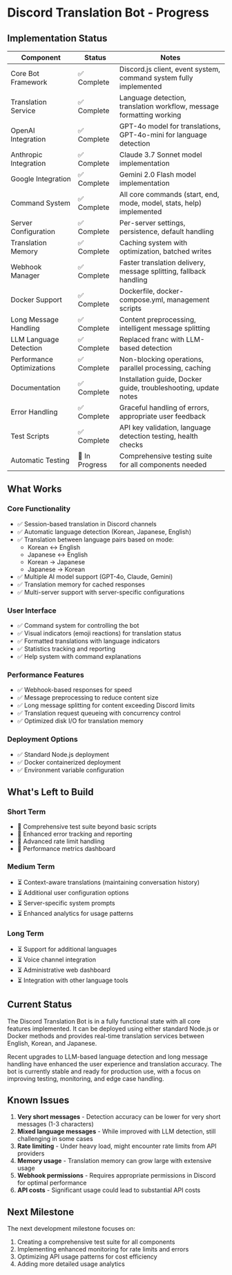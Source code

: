 # Discord Translation Bot - Progress

## Implementation Status

| Component | Status | Notes |
|-----------|--------|-------|
| Core Bot Framework | ✅ Complete | Discord.js client, event system, command system fully implemented |
| Translation Service | ✅ Complete | Language detection, translation workflow, message formatting working |
| OpenAI Integration | ✅ Complete | GPT-4o model for translations, GPT-4o-mini for language detection |
| Anthropic Integration | ✅ Complete | Claude 3.7 Sonnet model implementation |
| Google Integration | ✅ Complete | Gemini 2.0 Flash model implementation |
| Command System | ✅ Complete | All core commands (start, end, mode, model, stats, help) implemented |
| Server Configuration | ✅ Complete | Per-server settings, persistence, default handling |
| Translation Memory | ✅ Complete | Caching system with optimization, batched writes |
| Webhook Manager | ✅ Complete | Faster translation delivery, message splitting, fallback handling |
| Docker Support | ✅ Complete | Dockerfile, docker-compose.yml, management scripts |
| Long Message Handling | ✅ Complete | Content preprocessing, intelligent message splitting |
| LLM Language Detection | ✅ Complete | Replaced franc with LLM-based detection |
| Performance Optimizations | ✅ Complete | Non-blocking operations, parallel processing, caching |
| Documentation | ✅ Complete | Installation guide, Docker guide, troubleshooting, update notes |
| Error Handling | ✅ Complete | Graceful handling of errors, appropriate user feedback |
| Test Scripts | ✅ Complete | API key validation, language detection testing, health checks |
| Automatic Testing | 🔄 In Progress | Comprehensive testing suite for all components needed |

## What Works

### Core Functionality
- ✅ Session-based translation in Discord channels
- ✅ Automatic language detection (Korean, Japanese, English)
- ✅ Translation between language pairs based on mode:
  - Korean ↔ English
  - Japanese ↔ English
  - Korean → Japanese
  - Japanese → Korean
- ✅ Multiple AI model support (GPT-4o, Claude, Gemini)
- ✅ Translation memory for cached responses
- ✅ Multi-server support with server-specific configurations

### User Interface
- ✅ Command system for controlling the bot
- ✅ Visual indicators (emoji reactions) for translation status
- ✅ Formatted translations with language indicators
- ✅ Statistics tracking and reporting
- ✅ Help system with command explanations

### Performance Features
- ✅ Webhook-based responses for speed
- ✅ Message preprocessing to reduce content size
- ✅ Long message splitting for content exceeding Discord limits
- ✅ Translation request queueing with concurrency control
- ✅ Optimized disk I/O for translation memory

### Deployment Options
- ✅ Standard Node.js deployment
- ✅ Docker containerized deployment
- ✅ Environment variable configuration

## What's Left to Build

### Short Term
- 🔄 Comprehensive test suite beyond basic scripts
- 🔄 Enhanced error tracking and reporting
- 🔄 Advanced rate limit handling
- 🔄 Performance metrics dashboard

### Medium Term
- ⏳ Context-aware translations (maintaining conversation history)
- ⏳ Additional user configuration options
- ⏳ Server-specific system prompts
- ⏳ Enhanced analytics for usage patterns

### Long Term
- ⏳ Support for additional languages
- ⏳ Voice channel integration
- ⏳ Administrative web dashboard
- ⏳ Integration with other language tools

## Current Status

The Discord Translation Bot is in a fully functional state with all core features implemented. It can be deployed using either standard Node.js or Docker methods and provides real-time translation services between English, Korean, and Japanese.

Recent upgrades to LLM-based language detection and long message handling have enhanced the user experience and translation accuracy. The bot is currently stable and ready for production use, with a focus on improving testing, monitoring, and edge case handling.

## Known Issues

1. **Very short messages** - Detection accuracy can be lower for very short messages (1-3 characters)
2. **Mixed language messages** - While improved with LLM detection, still challenging in some cases
3. **Rate limiting** - Under heavy load, might encounter rate limits from API providers
4. **Memory usage** - Translation memory can grow large with extensive usage
5. **Webhook permissions** - Requires appropriate permissions in Discord for optimal performance
6. **API costs** - Significant usage could lead to substantial API costs

## Next Milestone

The next development milestone focuses on:

1. Creating a comprehensive test suite for all components
2. Implementing enhanced monitoring for rate limits and errors
3. Optimizing API usage patterns for cost efficiency
4. Adding more detailed usage analytics
